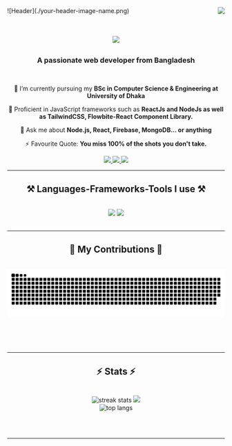 <img align="right" src="https://visitor-badge.laobi.icu/badge?page_id=tahmid-ahnaf.tahmid-ahnaf" />
![Header](./your-header-image-name.png)
<h1 align="center">
    <img src="https://readme-typing-svg.herokuapp.com/?font=Righteous&size=35&center=true&vCenter=true&width=500&height=70&duration=4000&lines=Hi+There!+👋;+I'm+Ahnaf+Tahmid!;" />
</h1>

<h3 align="center">A passionate web developer from Bangladesh</h3>

<br/>

<div align="center">
 
 🔭 I’m currently pursuing my **BSc in Computer Science & Engineering at University of Dhaka**
 
 🌱 Proficient in JavaScript frameworks such as **ReactJs and NodeJs as well as TailwindCSS, Flowbite-React Component Library.**

💬 Ask me about **Node.js, React, Firebase, MongoDB... or anything**

⚡ Favourite Quote: **You miss 100% of the shots you don't take.**

 </div>
 
<div align="center"> 
  <a href="mailto:atahmid928@gmail.com">
    <img src="https://img.shields.io/badge/Gmail-333333?style=for-the-badge&logo=gmail&logoColor=red" />
  </a>
  <a href="https://www.linkedin.com/in/ahnaftahmidhere" target="_blank">
    <img src="https://img.shields.io/badge/LinkedIn-0077B5?style=for-the-badge&logo=linkedin&logoColor=white" target="_blank" />
  </a>
  <a href="https://ahnaf-tahmid-portfolio.web.app" target="_blank">
     <img src="https://img.shields.io/badge/Portfolio-FF5722?style=for-the-badge&logo=todoist&logoColor=white" target="_blank" /> <!-- sqlite, safari, google-chrome are other good icon options -->
  </a>
</div>

 <hr/>
 
<h2 align="center">⚒️ Languages-Frameworks-Tools I use ⚒️</h2>
<br/>
<div align="center">
    <img src="https://skillicons.dev/icons?i=react,tailwind,bootstrap,html,css,vscode,github,figma,git" />
    <img src="https://skillicons.dev/icons?i=nodejs,javascript,typescript,express,firebase,mongodb,c,java,nextjs,mysql" /><br>
</div>

<br/>
<hr/>

<div align="center">
  <h2>🐍 My Contributions 🐍</h2>
  <br>
  <img alt="snake eating my contributions" src="https://raw.githubusercontent.com/tahmid-ahnaf/tahmid-ahnaf/output/github-contribution-grid-snake.svg" />
  
  <br/><br/><br/>
</div>

<hr/>

<h2 align="center">⚡ Stats ⚡</h2>
<br>
<div align=center>
  <img width=390 src="https://github-readme-streak-stats-wp8e.vercel.app/?user=tahmid-ahnaf&theme=vue-dark&hide_border=true" alt="streak stats"/>
  <img width=390 src="https://github-readme-stats-gilt-nu.vercel.app/api?username=tahmid-ahnaf&theme=vue-dark&show_icons=true&hide_border=true&count_private=true" />
  <br/>
  <img width=325 align="center" src="https://github-readme-stats-gilt-nu.vercel.app/api/top-langs/?username=tahmid-ahnaf&theme=vue-dark&show_icons=true&hide_border=true&layout=compact" alt="top langs" />
</div>

<br/><br/>
<hr/>

<br/>
<br/>
